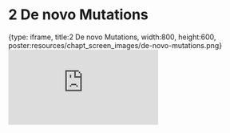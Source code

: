 # 2 De novo Mutations
 
{type: iframe, title:2 De novo Mutations, width:800, height:600, poster:resources/chapt_screen_images/de-novo-mutations.png}
![](https://stephaniemyan.github.io/hgv_modules/no_toc/de-novo-mutations.html)
 

 
